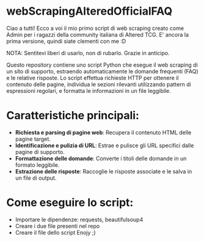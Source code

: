 # webScrapingAlteredOfficialFAQ
Ciao a tutti!
Ecco a voi il mio primo script di web scraping creato come Admin per i ragazzi della community italiana di Altered TCG.
E' ancora la prima versione, quindi siate clementi con me :D

NOTA: Sentitevi liberi di usarlo, non di rubarlo.
Grazie in anticipo.

Questo repository contiene uno script Python che esegue il web scraping di un sito di supporto, estraendo automaticamente le domande frequenti (FAQ) e le relative risposte. Lo script effettua richieste HTTP per ottenere il contenuto delle pagine, individua le sezioni rilevanti utilizzando pattern di espressioni regolari, e formatta le informazioni in un file leggibile.

# Caratteristiche principali:
- **Richiesta e parsing di pagine web**: Recupera il contenuto HTML delle pagine target.
- **Identificazione e pulizia di URL**: Estrae e pulisce gli URL specifici dalle pagine di supporto.
- **Formattazione delle domande**: Converte i titoli delle domande in un formato leggibile.
- **Estrazione delle risposte**: Raccoglie le risposte associate e le salva in un file di output.

# Come eseguire lo script:
- Importare le dipendenze: requests, beautifulsoup4
- Creare i due file presenti nel repo
- Creare il file dello script
Enojy ;)
